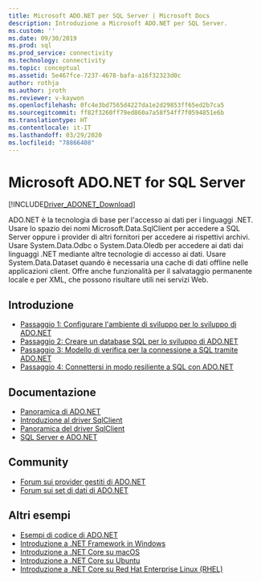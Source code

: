 ```yaml
---
title: Microsoft ADO.NET per SQL Server | Microsoft Docs
description: Introduzione a Microsoft ADO.NET per SQL Server.
ms.custom: ''
ms.date: 09/30/2019
ms.prod: sql
ms.prod_service: connectivity
ms.technology: connectivity
ms.topic: conceptual
ms.assetid: 5e467fce-7237-4678-bafa-a16f32323d0c
author: rothja
ms.author: jroth
ms.reviewer: v-kaywon
ms.openlocfilehash: 0fc4e3bd7565d4227da1e2d29853ff65ed2b7ca5
ms.sourcegitcommit: ff82f3260ff79ed860a7a58f54ff7f0594851e6b
ms.translationtype: HT
ms.contentlocale: it-IT
ms.lasthandoff: 03/29/2020
ms.locfileid: "78866408"
---
```

# <a name="microsoft-adonet-for-sql-server"></a>Microsoft ADO.NET for SQL Server

[!INCLUDE[Driver_ADONET_Download](../../includes/driver_adonet_download.md)]

ADO.NET è la tecnologia di base per l'accesso ai dati per i linguaggi .NET. Usare lo spazio dei nomi Microsoft.Data.SqlClient per accedere a SQL Server oppure i provider di altri fornitori per accedere ai rispettivi archivi. Usare System.Data.Odbc o System.Data.Oledb per accedere ai dati dai linguaggi .NET mediante altre tecnologie di accesso ai dati. Usare System.Data.Dataset quando è necessaria una cache di dati offline nelle applicazioni client. Offre anche funzionalità per il salvataggio permanente locale e per XML, che possono risultare utili nei servizi Web.  
  
## <a name="getting-started"></a>Introduzione  
* [Passaggio 1: Configurare l'ambiente di sviluppo per lo sviluppo di ADO.NET](step-1-configure-development-environment-ado-net-development.md)  
* [Passaggio 2: Creare un database SQL per lo sviluppo di ADO.NET](step-2-create-sql-database-ado-net-development.md)  
* [Passaggio 3: Modello di verifica per la connessione a SQL tramite ADO.NET](step-3-connect-sql-ado-net.md)  
* [Passaggio 4: Connettersi in modo resiliente a SQL con ADO.NET](step-4-connect-resiliently-sql-ado-net.md)  
  
## <a name="documentation"></a>Documentazione  
* [Panoramica di ADO.NET](https://msdn.microsoft.com/library/e80y5yhx.aspx)
* [Introduzione al driver SqlClient](get-started-sqlclient-driver.md)  
* [Panoramica del driver SqlClient](overview-sqlclient-driver.md)  
* [SQL Server e ADO.NET](./sql/index.md)
  
## <a name="community"></a>Community  
* [Forum sui provider gestiti di ADO.NET](https://social.msdn.microsoft.com/Forums/adodotnetdataproviders/threads/)  
* [Forum sui set di dati di ADO.NET](https://social.msdn.microsoft.com/Forums/adodotnetdataset/threads)  
  
## <a name="more-samples"></a>Altri esempi  
* [Esempi di codice di ADO.NET](https://msdn.microsoft.com/library/dw70f090.aspx)  
* [Introduzione a .NET Framework in Windows](https://www.microsoft.com/sql-server/developer-get-started/csharp/win/)
* [Introduzione a .NET Core su macOS](https://www.microsoft.com/sql-server/developer-get-started/csharp/macos/)
* [Introduzione a .NET Core su Ubuntu](https://www.microsoft.com/sql-server/developer-get-started/csharp/ubuntu/)
* [Introduzione a .NET Core su Red Hat Enterprise Linux (RHEL)](https://www.microsoft.com/sql-server/developer-get-started/csharp/rhel/)
  
